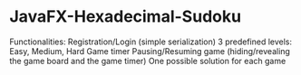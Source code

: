 # JavaFX-Hexadecimal-Sudoku
Functionalities:  Registration/Login (simple serialization) 3 predefined levels: Easy, Medium, Hard Game timer Pausing/Resuming game (hiding/revealing the game board and the game timer) One possible solution for each game
